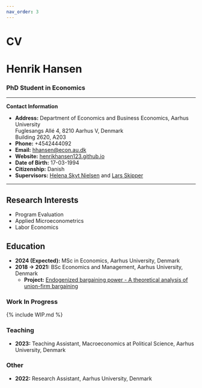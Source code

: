 ```yaml
---
nav_order: 3
---
```


# CV

# Henrik Hansen

### PhD Student in Economics

---

**Contact Information**

- **Address:** Department of Economics and Business Economics, Aarhus University  
               Fuglesangs Allé 4, 8210 Aarhus V, Denmark  
               Building 2620, A203
- **Phone:** +4542444092
- **Email:** [hhansen@econ.au.dk](mailto:hhansen@econ.au.dk)
- **Website:** [henrikhansen123.github.io](https://henrikhansen123.github.io/)
- **Date of Birth:** 17-03-1994
- **Citizenship:** Danish
- **Supervisors:** [Helena Skyt Nielsen](https://pure.au.dk/portal/da/persons/helena-skyt-nielsen(a376b058-2706-47a8-a3a7-75a8f8cd226f).html) and [Lars Skipper](https://pure.au.dk/portal/da/persons/lars-skipper(c70f11dd-4ae7-4ba5-ac5c-ac50c0b89a3b).html)

---

## Research Interests

- Program Evaluation
- Applied Microeconometrics
- Labor Economics

## Education

- **2024 (Expected):** MSc in Economics, Aarhus University, Denmark
- **2018 → 2021:** BSc Economics and Management, Aarhus University, Denmark  
  - **Project:** [Endogenized bargaining power - A theoretical analysis of union-firm bargaining](/assets/pdfs/endogenized_bargaining_power.pdf)

### Work In Progress

{% include WIP.md %} 

### Teaching

- **2023:** Teaching Assistant, Macroeconomics at Political Science, Aarhus University, Denmark

### Other
- **2022:** Research Assistant,  Aarhus University, Denmark